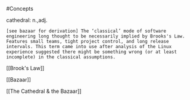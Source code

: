 #Concepts 

cathedral: n.,adj.

    [see bazaar for derivation] The ‘classical’ mode of software engineering long thought to be necessarily implied by Brooks's Law. Features small teams, tight project control, and long release intervals. This term came into use after analysis of the Linux experience suggested there might be something wrong (or at least incomplete) in the classical assumptions.
	
	
[[Brook's Law]]

[[Bazaar]]

[[The Cathedral & the Bazaar]]